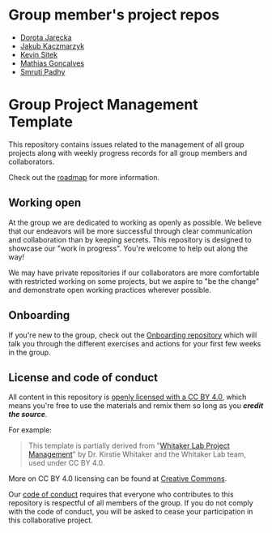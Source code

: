 # Group member's project repos

- [Dorota Jarecka](https://github.com/djarecka/mit_diary)
- [Jakub Kaczmarzyk](https://github.com/kaczmarj/ProjectManagement)
- [Kevin Sitek](https://github.com/sitek/PhD-projects)
- [Mathias Goncalves](https://github.com/mgxd/ProjectManagement)
- [Smruti Padhy](https://github.com/smpadhy/ProjectManagement)

# Group Project Management Template

This repository contains issues related to the management of all group projects along with weekly progress records for all group members and collaborators.

Check out the [roadmap](https://github.com/satra/RIG/projects/1) for more information.

## Working open

At the group we are dedicated to working as openly as possible. We believe that our endeavors will be more successful through clear communication and collaboration than by keeping secrets. This repository is designed to showcase our "work in progress". You're welcome to help out along the way!

We may have private repositories if our collaborators are more comfortable with restricted working on some projects, but we aspire to "be the change" and demonstrate open working practices wherever possible.

## Onboarding

If you're new to the group, check out the [Onboarding repository](https://github.com/WhitakerLab/Onboarding) which will talk you through the different exercises and actions for your first few weeks in the group.

## License and code of conduct

All content in this repository is [openly licensed with a CC BY 4.0](https://creativecommons.org/licenses/by/4.0/), which means you're free to use the materials and remix them so long as you ***credit the source***.

For example:

> This template is partially derived from "[Whitaker Lab Project Management](https://github.com/WhitakerLab/WhitakerLabProjectManagement)" by Dr. Kirstie Whitaker and the Whitaker Lab team, used under CC BY 4.0.

More on CC BY 4.0 licensing can be found at [Creative Commons](https://creativecommons.org/licenses/by/4.0/).

Our [code of conduct](CODE_OF_CONDUCT.md) requires that everyone who contributes to this repository is respectful of all members of the group. If you do not comply with the code of conduct, you will be asked to cease your participation in this collaborative project.
